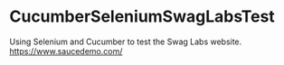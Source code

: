 # CucumberSeleniumSwagLabsTest
Using Selenium and Cucumber to test the Swag Labs website. https://www.saucedemo.com/
